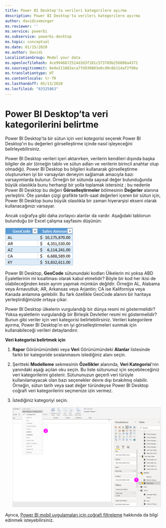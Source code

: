 ```yaml
---
title: Power BI Desktop'ta verileri kategorilere ayırma
description: Power BI Desktop'ta verileri kategorilere ayırma
author: davidiseminger
ms.reviewer: ''
ms.service: powerbi
ms.subservice: powerbi-desktop
ms.topic: conceptual
ms.date: 01/15/2020
ms.author: davidi
LocalizationGroup: Model your data
ms.openlocfilehash: 4ce9946672514d3d3f181c573789b256888a4372
ms.sourcegitcommit: 0e9e211082eca7fd939803e0cd9c6b114af2f90a
ms.translationtype: HT
ms.contentlocale: tr-TR
ms.lasthandoff: 05/13/2020
ms.locfileid: "83325863"
---
```

# <a name="specify-data-categories-in-power-bi-desktop"></a>Power BI Desktop’ta veri kategorilerini belirtme
Power BI Desktop'ta bir sütun için *veri kategorisi* seçerek Power BI Desktop'ın bu değerleri görselleştirme içinde nasıl işleyeceğini belirleyebilirsiniz.

Power BI Desktop verileri içeri aktarırken, verilerin kendileri dışında başka bilgiler de alır (örneğin tablo ve sütun adları ve verilerin birincil anahtar olup olmadığı). Power BI Desktop bu bilgileri kullanarak görselleştirme oluştururken iyi bir varsayılan deneyim sağlamak amacıyla bazı varsayımlarda bulunur.
Örneğin bir sütunda sayısal değer bulunduğunda büyük olasılıkla bunu herhangi bir yolla toplamak istersiniz ; bu nedenle Power BI Desktop bu değeri **Görselleştirmeler** bölmesinin **Değerler** alanına yerleştirir. Öte yandan çizgi grafikte tarih-saat değerleri içeren bir sütun için, Power BI Desktop bunu büyük olasılıkla bir zaman hiyerarşisi ekseni olarak kullanacağınızı varsayar.

Ancak coğrafya gibi daha zorlayıcı alanlar da vardır. Aşağıdaki tablonun bulunduğu bir Excel çalışma sayfasını düşünün:

![](media/desktop-data-categorization/datacategorizationtable.png)

Power BI Desktop, **GeoCode** sütunundaki kodları Ülkelerin mi yoksa ABD Eyaletlerinin mi kısaltması olarak kabul etmelidir?  Böyle bir kod her ikisi de olabileceğinden kesin ayrım yapmak mümkün değildir. Örneğin AL, Alabama veya Arnavutluk; AR, Arkansas veya Arjantin; CA ise Kaliforniya veya Kanada anlamına gelebilir. Bu fark özellikle GeoCode alanını bir haritaya yerleştirdiğimizde ortaya çıkar. 

Power BI Desktop ülkelerin vurgulandığı bir dünya resmi mi göstermelidir? Yoksa eyaletlerin vurgulandığı bir Birleşik Devletler resmi mi göstermelidir?  Bunun gibi veriler için veri kategorisi belirtebilirsiniz. Verileri kategorilere ayırma, Power BI Desktop'ın en iyi görselleştirmeleri sunmak için kullanabileceği verileri detaylandırır.  

**Veri kategorisi belirtmek için**

1. **Rapor** Görünümündeki veya **Veri** Görünümündeki **Alanlar** listesinde farklı bir kategoride sıralanmasını istediğiniz alanı seçin.
2. Şeritteki **Modelleme** sekmesinin **Özellikler** alanında, **Veri Kategorisi**'nin yanındaki aşağı açılan oku seçin.  Bu liste sütununuz için seçebileceğiniz veri kategorilerini gösterir. Sütununuzun geçerli veri türüyle kullanılamayacak olan bazı seçenekler devre dışı bırakılmış olabilir.  Örneğin, sütun tarih veya saat değer türündeyse Power BI Desktop coğrafi veri kategorilerini seçmenize izin vermez. 
3. İstediğiniz kategoriyi seçin.

   ![](media/desktop-data-categorization/desktop-data-categorization.png)

Ayrıca, [Power BI mobil uygulamaları için coğrafi filtreleme](desktop-mobile-geofiltering.md) hakkında da bilgi edinmek isteyebilirsiniz.

